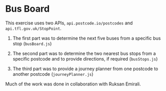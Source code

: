# Bus Board

This exercise uses two APIs, `api.postcode.io/postcodes` and `api.tfl.gov.uk/StopPoint`.

1. The first part was to determine the next five buses from a specific bus stop (`busBoard.js`)

2. The second part was to determine the two nearest bus stops from a specific postcode and to provide directions, if required (`busStops.js`)

3. The third part was to provide a journey planner from one postcode to another postcode (`journeyPlanner.js`)

Much of the work was done in collaboration with Ruksan Emirali.
